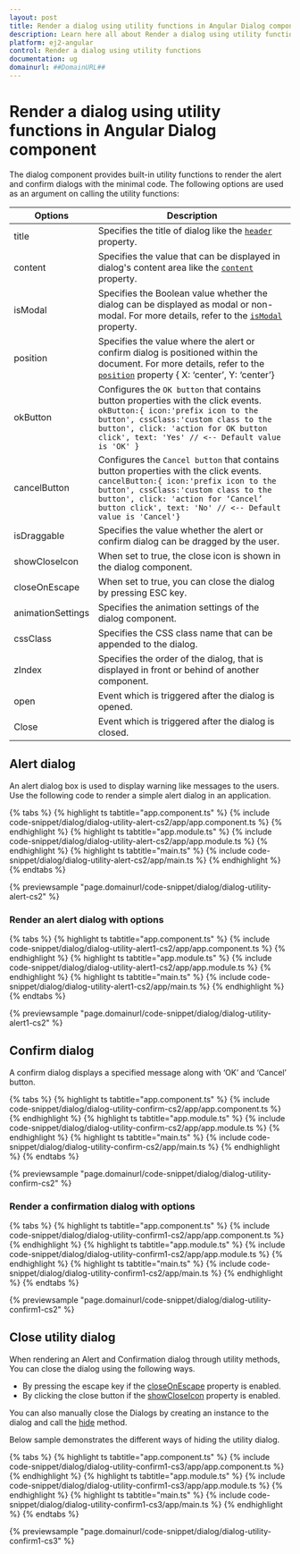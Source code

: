 ```yaml
---
layout: post
title: Render a dialog using utility functions in Angular Dialog component | Syncfusion
description: Learn here all about Render a dialog using utility functions in Syncfusion Angular Dialog component of Syncfusion Essential JS 2 and more.
platform: ej2-angular
control: Render a dialog using utility functions 
documentation: ug
domainurl: ##DomainURL##
---
```


# Render a dialog using utility functions in Angular Dialog component

The dialog component provides built-in utility functions to render the alert and confirm dialogs with the minimal code.
The following options are used as an argument on calling the utility functions:

| Options   | Description |
|-----------|-------------|
| title | Specifies the title of dialog like the [`header`](https://ej2.syncfusion.com/angular/documentation/api/dialog/#header) property.|
| content | Specifies the value that can be displayed in dialog's content area like the [`content`](https://ej2.syncfusion.com/angular/documentation/api/dialog/#content) property. |
| isModal | Specifies the Boolean value whether the dialog can be displayed as modal or non-modal. For more details, refer to the [`isModal`](https://ej2.syncfusion.com/angular/documentation/api/dialog/#ismodal) property.|
| position | Specifies the value where the alert or confirm dialog is positioned within the document. For more details, refer to the [`position`](https://ej2.syncfusion.com/angular/documentation/api/dialog/#position) property { X: ‘center’, Y: ‘center’}|
| okButton | Configures the `OK button` that contains button properties with the click events. `okButton:{ icon:'prefix icon to the button', cssClass:'custom class to the button', click: 'action for OK button click', text: 'Yes' // <-- Default value is 'OK' }`|
| cancelButton | Configures the `Cancel button` that contains button properties with the click events. `cancelButton:{ icon:'prefix icon to the button', cssClass:'custom class to the button', click: 'action for ‘Cancel’ button click', text: 'No' // <-- Default value is 'Cancel'}`|
|isDraggable|Specifies the value whether the alert or confirm dialog can be dragged by the user.|
| showCloseIcon | When set to true, the close icon is shown in the dialog component. |
|closeOnEscape|When set to true, you can close the dialog by pressing ESC key.|
| animationSettings |Specifies the animation settings of the dialog component. |
| cssClass |Specifies the CSS class name that can be appended to the dialog. |
| zIndex |Specifies the order of the dialog, that is displayed in front or behind of another component. |
| open |Event which is triggered after the dialog is opened. |
| Close |Event which is triggered after the dialog is closed. |

## Alert dialog

An alert dialog box is used to display warning like messages to the users. Use the following code to render a simple alert dialog in an application.

{% tabs %}
{% highlight ts tabtitle="app.component.ts" %}
{% include code-snippet/dialog/dialog-utility-alert-cs2/app/app.component.ts %}
{% endhighlight %}
{% highlight ts tabtitle="app.module.ts" %}
{% include code-snippet/dialog/dialog-utility-alert-cs2/app/app.module.ts %}
{% endhighlight %}
{% highlight ts tabtitle="main.ts" %}
{% include code-snippet/dialog/dialog-utility-alert-cs2/app/main.ts %}
{% endhighlight %}
{% endtabs %}
  
{% previewsample "page.domainurl/code-snippet/dialog/dialog-utility-alert-cs2" %}

### Render an alert dialog with options

{% tabs %}
{% highlight ts tabtitle="app.component.ts" %}
{% include code-snippet/dialog/dialog-utility-alert1-cs2/app/app.component.ts %}
{% endhighlight %}
{% highlight ts tabtitle="app.module.ts" %}
{% include code-snippet/dialog/dialog-utility-alert1-cs2/app/app.module.ts %}
{% endhighlight %}
{% highlight ts tabtitle="main.ts" %}
{% include code-snippet/dialog/dialog-utility-alert1-cs2/app/main.ts %}
{% endhighlight %}
{% endtabs %}
  
{% previewsample "page.domainurl/code-snippet/dialog/dialog-utility-alert1-cs2" %}

## Confirm dialog

A confirm dialog displays a specified message along with ‘OK’ and ‘Cancel’ button.

{% tabs %}
{% highlight ts tabtitle="app.component.ts" %}
{% include code-snippet/dialog/dialog-utility-confirm-cs2/app/app.component.ts %}
{% endhighlight %}
{% highlight ts tabtitle="app.module.ts" %}
{% include code-snippet/dialog/dialog-utility-confirm-cs2/app/app.module.ts %}
{% endhighlight %}
{% highlight ts tabtitle="main.ts" %}
{% include code-snippet/dialog/dialog-utility-confirm-cs2/app/main.ts %}
{% endhighlight %}
{% endtabs %}
  
{% previewsample "page.domainurl/code-snippet/dialog/dialog-utility-confirm-cs2" %}

### Render a confirmation dialog with options

{% tabs %}
{% highlight ts tabtitle="app.component.ts" %}
{% include code-snippet/dialog/dialog-utility-confirm1-cs2/app/app.component.ts %}
{% endhighlight %}
{% highlight ts tabtitle="app.module.ts" %}
{% include code-snippet/dialog/dialog-utility-confirm1-cs2/app/app.module.ts %}
{% endhighlight %}
{% highlight ts tabtitle="main.ts" %}
{% include code-snippet/dialog/dialog-utility-confirm1-cs2/app/main.ts %}
{% endhighlight %}
{% endtabs %}
  
{% previewsample "page.domainurl/code-snippet/dialog/dialog-utility-confirm1-cs2" %}

## Close utility dialog

When rendering an Alert and Confirmation dialog through utility methods, You can close the dialog using the following ways.

* By pressing the escape key if the [closeOnEscape](https://ej2.syncfusion.com/angular/documentation/api/dialog#closeonescape) property is enabled.
* By clicking the close button if the [showCloseIcon](https://ej2.syncfusion.com/angular/documentation/api/dialog#showcloseicon) property is enabled.

You can also manually close the Dialogs by creating an instance to the dialog and call the [hide](https://ej2.syncfusion.com/angular/documentation/api/dialog#hide) method.

Below sample demonstrates the different ways of hiding the utility dialog.

{% tabs %}
{% highlight ts tabtitle="app.component.ts" %}
{% include code-snippet/dialog/dialog-utility-confirm1-cs3/app/app.component.ts %}
{% endhighlight %}
{% highlight ts tabtitle="app.module.ts" %}
{% include code-snippet/dialog/dialog-utility-confirm1-cs3/app/app.module.ts %}
{% endhighlight %}
{% highlight ts tabtitle="main.ts" %}
{% include code-snippet/dialog/dialog-utility-confirm1-cs3/app/main.ts %}
{% endhighlight %}
{% endtabs %}
  
{% previewsample "page.domainurl/code-snippet/dialog/dialog-utility-confirm1-cs3" %}